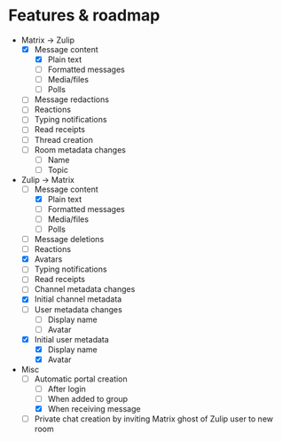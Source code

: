 # Features & roadmap
* Matrix → Zulip
  * [x] Message content
    * [x] Plain text
    * [ ] Formatted messages
    * [ ] Media/files
    * [ ] Polls
  * [ ] Message redactions
  * [ ] Reactions
  * [ ] Typing notifications
  * [ ] Read receipts
  * [ ] Thread creation
  * [ ] Room metadata changes
    * [ ] Name
    * [ ] Topic
* Zulip → Matrix
  * [ ] Message content
    * [x] Plain text
    * [ ] Formatted messages
    * [ ] Media/files
    * [ ] Polls
  * [ ] Message deletions
  * [ ] Reactions
  * [x] Avatars
  * [ ] Typing notifications
  * [ ] Read receipts
  * [ ] Channel metadata changes
  * [x] Initial channel metadata
  * [ ] User metadata changes
    * [ ] Display name
    * [ ] Avatar
  * [x] Initial user metadata
    * [x] Display name
    * [x] Avatar
* Misc
  * [ ] Automatic portal creation
    * [ ] After login
    * [ ] When added to group
    * [x] When receiving message
  * [ ] Private chat creation by inviting Matrix ghost of Zulip user to new room
